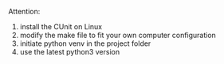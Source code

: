 Attention:
1. install the CUnit on Linux
2. modify the make file to fit your own computer configuration
3. initiate python venv in the project folder
4. use the latest python3 version
